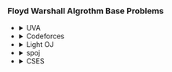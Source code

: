 ### Floyd Warshall Algrothm Base Problems
<ul>
    <li>
        <details>
            <summary>UVA</summary>
            <ol>
                <li> Problem: <a href="https://vjudge.net/problem/UVA-821"> Page Hopping UVA - 821 </a> </li>
                <li> Problem: <a href="https://vjudge.net/problem/UVA-10724"> Road Construction</a> </li>
                <li> Problem: <a href="https://vjudge.net/problem/UVA-117">T he Postal Worker Rings Once </a></li>
                <li> Problem: <a href="https://vjudge.net/problem/UVA-1198">he Geodetic Set Problem</a></li>
                <li> Problem: <a href="https://vjudge.net/problem/UVA-10048">Audiophobia </a></li>
                <li> Problem: <a href="https://vjudge.net/problem/UVA-125">Numbering Paths </a></li>
                <li> Problem: <a href="https://vjudge.net/problem/UVA-423">MPI Maelstrom </a></li>
                <li> Problem: <a href="https://vjudge.net/problem/UVA-1416"> Warfare And Logistics</a></li>
                <li> Problem: <a href="https://vjudge.net/problem/UVA-1233">USHER </a></li>
                <li> Problem: <a href="https://vjudge.net/problem/UVA-10793">The Orc Attack </a></li>
                <li> Problem: <a href="https://vjudge.net/problem/UVA-10099">The Tourist Guide </a></li>
                <li> Problem: <a href="https://vjudge.net/problem/UVA-869">Airline Comparison </a></li>
                <li> Problem: <a href="https://vjudge.net/problem/UVA-13211">Geonosis </a></li>
                <li> Problem: <a href="https://vjudge.net/problem/UVA-12179">Randomly-priced Tickets </a></li>
            </ol>
        </details>
    </li>
    <li>
        <details>
            <summary>Codeforces</summary>
            <ol>
                <li> Problem: <a href="http://codeforces.com/contest/25/problem/C"> Roads in Berland</a></li>
                <li> Problem: <a href="http://codeforces.com/contest/33/problem/B">String Problem </a></li>
                <li> Problem: <a href="http://codeforces.com/gym/101223"> Manic Moving</a></li>
                <li> Problem: <a href="https://codeforces.com/problemset/problem/295/B">Greg and Graph </a></li>
                    <ul>
                        <li>Solution: <a href="https://codeforces.com/contest/295/submission/123709768"> Greg and Graph</a></li>
                    </ul>
                <li> Problem: <a href="http://codeforces.com/problemset/problem/21/D">Traveling Graph </a></li>
        </details>
    </li>
    <li>
        <details>
            <summary>Light OJ</summary>
            <ol>
                <li> Problem: <a href="http://lightoj.com/volume_showproblem.php?problem=1086">Jogging Trails </a></li>
                <li> Problem: <a href="http://lightoj.com/volume_showproblem.php?problem=1221">Travel Company </a></li>
                    <ul>
                        <li>Solution: <a href="https://github.com/Mestu-Paul/myOwnCode/blob/main/LightOj/LOJ-1086-Jogging-Trails.md">Jogging Trails </a></li>
                    </ul>
            </ol>
        </details>
    </li>
    <li>
        <details>
            <summary>spoj</summary>
            <ol>
                <li> Problem: <a href="http://www.spoj.com/problems/INGRED/"> Ingredients</a></li>
                <ul>
                    <li>  Solution: <a href="https://github.com/Mestu-Paul/MyProgramming/blob/master/Spoj/INGRED%20-%20Ingredients.md"> Ingredients</a></li>
                </ul>
                <li> Problem: <a href="http://www.spoj.com/problems/CHICAGO/"> 106 miles to Chicago</a></li>
                <ul>
                    <li>  Solution: <a href="https://github.com/Mestu-Paul/MyProgramming/blob/master/Spoj/CHICAGO-106_miles_to_Chicago.md">106 miles to Chicago </a>  <b>Using shortest-path</b></li>
                </ul>
                <li> Problem: <a href="http://www.spoj.com/problems/ARBITRAG/"> Arbitrage</a></li>
                <ul>
                    <li>  Solution: <a href="https://github.com/Mestu-Paul/MyProgramming/blob/master/Spoj/ARBITRAG%20-%20Arbitrage.md">Arbitrage </a></li>
                </ul>
                <li> Problem: <a href="https://www.spoj.com/problems/SOCIALNE/">SOCIALNE - Possible Friends </a></li> 
                <ul>
                    <li>  Solution: <a href="https://github.com/Mestu-Paul/MyProgramming/blob/master/Spoj/SOCIALNE%20-%20Possible%20Friends.md"> SOCIALNE - Possible Friends</a></li>
                </ul>
                <li> Problem: <a href="http://www.spoj.com/problems/ROHAAN/"> Defend the Rohan</a></li>
                <ul>
                    <li>  Solution: <a href="https://github.com/Mestu-Paul/MyProgramming/blob/master/Spoj/ROHAAN%20-%20Defend%20The%20Rohan.md"> Defend the Rohan</a></li>
                </ul>
            </ol>
        </details>
    </li>
    <li>
        <details>
            <summary>CSES</summary>
            <ol>
                <li> Problem: <a href="https://cses.fi/problemset/task/1672">Shortest Routes II </a></li>
                <ul>
                    <li>Solution: <a href="https://github.com/Mestu-Paul/myOwnCode/blob/main/CSES/Shortest%20Routes%20II.md">Shortest Routes II</a></li>
                </ul>
            </ol>
        </details>
    </li>
</ul>
